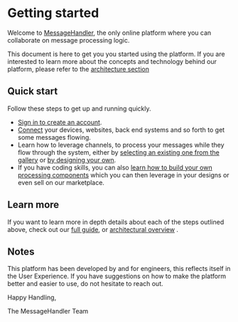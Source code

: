 # Getting started

Welcome to [MessageHandler](http://www.messagehandler.net), the only online platform where you can collaborate on message processing logic. 

This document is here to get you you started using the platform. If you are interested to learn more about the concepts and technology behind our platform, please refer to the [architecture section](/documentation/architecture)

## Quick start

Follow these steps to get up and running quickly.

 * [Sign in to create an account](/documentation/signin).
 * [Connect](documentation/connectivity) your devices, websites, back end systems and so forth to get some messages flowing.
 * Learn how to leverage channels, to process your messages while they flow through the system, either by [selecting an existing one from the gallery](/documentation/channels/installing-channels) or [by designing your own](/documentation/channels/designing-channels).
 * If you have coding skills, you can also [learn how to build your own processing components](/documentation/handlers/developing-handlers) which you can then leverage in your designs or even sell on our marketplace.

 
## Learn more
 
If you want to learn more in depth details about each of the steps outlined above, check out our [full guide](/documentation/basics/guide), or [architectural overview](/documentation/architecture) .

## Notes

This platform has been developed by and for engineers, this reflects itself in the User Experience. If you have suggestions on how to make the platform better and easier to use, do not hesitate to reach out.


Happy Handling,

The MessageHandler Team
